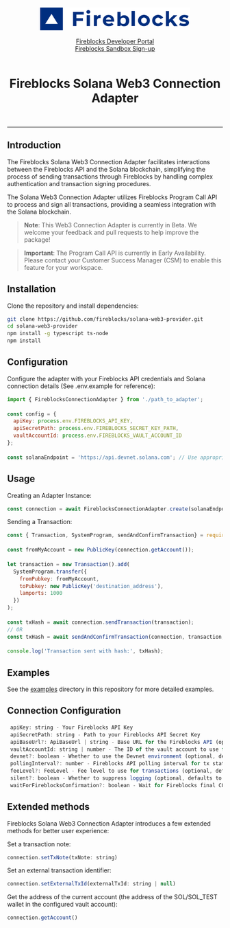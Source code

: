 <p align="center">
  <img src="./logo.svg" width="350" alt="accessibility text">
</p>
<div align="center">

  [Fireblocks Developer Portal](https://developers.fireblocks.com) </br>
  [Fireblocks Sandbox Sign-up](https://www.fireblocks.com/developer-sandbox-sign-up/) <br/><br/>
  <h1> Fireblocks Solana Web3 Connection Adapter </h1>
</div>
<br/>
<hr/>


## Introduction

The Fireblocks Solana Web3 Connection Adapter facilitates interactions between the Fireblocks API and the Solana blockchain, simplifying the process of sending transactions through Fireblocks by handling complex authentication and transaction signing procedures.

The Solana Web3 Connection Adapter utilizes Fireblocks Program Call API to process and sign all transactions, providing a seamless integration with the Solana blockchain.

> **Note**: This Web3 Connection Adapter is currently in Beta. We welcome your feedback and pull requests to help improve the package!

> **Important**: The Program Call API is currently in Early Availability. Please contact your Customer Success Manager (CSM) to enable this feature for your workspace.


## Installation

Clone the repository and install dependencies:

```bash
git clone https://github.com/fireblocks/solana-web3-provider.git
cd solana-web3-provider
npm install -g typescript ts-node
npm install
```

## Configuration

Configure the adapter with your Fireblocks API credentials and Solana connection details (See .env.example for reference):

```js
import { FireblocksConnectionAdapter } from './path_to_adapter';

const config = {
  apiKey: process.env.FIREBLOCKS_API_KEY,
  apiSecretPath: process.env.FIREBLOCKS_SECRET_KEY_PATH,
  vaultAccountId: process.env.FIREBLOCKS_VAULT_ACCOUNT_ID
};

const solanaEndpoint = 'https://api.devnet.solana.com'; // Use appropriate Solana RPC endpoint

```

## Usage

Creating an Adapter Instance:

```js
const connection = await FireblocksConnectionAdapter.create(solanaEndpoint, config);
```

Sending a Transaction:

```js
const { Transaction, SystemProgram, sendAndConfirmTransaction} = require('@solana/web3.js');

const fromMyAccount = new PublicKey(connection.getAccount());

let transaction = new Transaction().add(
  SystemProgram.transfer({
    fromPubkey: fromMyAccount,
    toPubkey: new PublicKey('destination_address'),
    lamports: 1000
  })
);

const txHash = await connection.sendTransaction(transaction);
// OR
const txHash = await sendAndConfirmTransaction(connection, transaction, []);

console.log('Transaction sent with hash:', txHash);
```

## Examples

See the [examples](https://github.com/fireblocks/solana-web3-provider/tree/main/examples) directory in this repository for more detailed examples.


## Connection Configuration
```js
 apiKey: string - Your Fireblocks API Key
 apiSecretPath: string - Path to your Fireblocks API Secret Key
 apiBaseUrl?: ApiBaseUrl | string - Base URL for the Fireblocks API (optional, defaults to US production environment)
 vaultAccountId: string | number - The ID of the vault account to use for transactions
 devnet?: boolean - Whether to use the Devnet environment (optional, defaults to false)
 pollingInterval?: number - Fireblocks API polling interval for tx status updates
 feeLevel?: FeeLevel - Fee level to use for transactions (optional, defaults to MEDIUM)
 silent?: boolean - Whether to suppress logging (optional, defaults to false)
 waitForFireblocksConfirmation?: boolean - Wait for Fireblocks final COMPLETED status or return the txHash once the transaction is in BROADCASTING (optional, defaults to true)
```


## Extended methods

Fireblocks Solana Web3 Connection Adapter introduces a few extended methods for better user experience:

Set a transaction note:
```js
connection.setTxNote(txNote: string)
```


Set an external transaction identifier:
```js
connection.setExternalTxId(externalTxId: string | null)
```

Get the address of the current account (the address of the SOL/SOL_TEST wallet in the configured vault account):
```js
connection.getAccount() 
```
